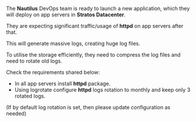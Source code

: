The **Nautilus** DevOps team is ready to launch a new application, which they will deploy on app servers in **Stratos Datacenter**.

They are expecting significant traffic/usage of **httpd** on app servers after that.

This will generate massive logs, creating huge log files.

To utilise the storage efficiently, they need to compress the log files and need to rotate old logs.

Check the requirements shared below:

 - In all app servers install **httpd** package.
 - Using logrotate configure **httpd** logs rotation to monthly and keep only 3 rotated logs.

(If by default log rotation is set, then please update configuration as needed)